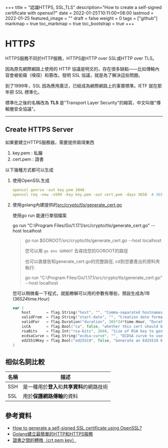 +++
title = "認識HTTPS, SSL,TLS"
description="How to create a self-signed certificate with openssl?"
date = 2022-01-25T10:11:00+08:00
lastmod = 2022-01-25
featured_image = ""
draft = false
weight = 0
tags = ["github"]
markmap = true
toc_markmap = true
toc_bootstrap = true
+++

# HTTP*S*

HTTPS服務不同於HTTP服務，HTTPS是HTTP over SSL或HTTP over TLS。

因為原先網際網路上使用的 HTTP 協議是明文的，存在很多缺點——比如傳輸內容會被偷窺（嗅探）和篡改。發明 SSL 協議，就是為了解決這些問題。

到了1999年，SSL 因為應用廣泛，已經成為網際網路上的事實標準。IETF 就在那年把 SSL 標準化。

標準化之後的名稱改為 **TLS** 是"Transport Layer Security"的縮寫，中文叫做"傳輸層安全協議"。

----

## Create HTTPS Server

如果要建立HTTPS服務器，需要提供兩項東西

1. key.pem : 私鑰
2. cert.pem : 證書

以下幾種方式都可以生成

1. 使用OpenSSL生成

    ```yaml
    openssl genrsa -out key.pem 2048
    openssl req -new -x509 -key key.pem -out cert.pem -days 3650  # 3650表示有效期限的天數，相當於10年左右
    ```

2. 使用golang內建提供的[src/crypto/tls/generate_cert.go](https://github.com/golang/go/blob/2580d0e08d5e9f979b943758d3c49877fb2324cb/src/crypto/tls/generate_cert.go)

    使用go run 能運行單個檔案

    go run "C:\\Program Files/Go/1.17.1/src/crypto/tls/generate_cert.go" --host localhost

    > go run $GOROOT/src/crypto/tls/generate_cert.go --host localhost
    >
    > 您可以用 `go env GOROOT` 去尋找您的GOROOT的路徑
    >
    > 也可以直接告知generate_cert.go的完整路徑, cd到您要產出的資料夾執行:
    >
    > go run "C:\\Program Files/Go/1.17.1/src/crypto/tls/generate_cert.go" --host localhost

    您可以稍微看一下程式，就能瞭解可以用的參數有哪些，預設生成為1年 (365*24*time.Hour)

    ```go
    var (
        host       = flag.String("host", "", "Comma-separated hostnames and IPs to generate a certificate for")
        validFrom  = flag.String("start-date", "", "Creation date formatted as Jan 1 15:04:05 2011")
        validFor   = flag.Duration("duration", 365*24*time.Hour, "Duration that certificate is valid for")
        isCA       = flag.Bool("ca", false, "whether this cert should be its own Certificate Authority")
        rsaBits    = flag.Int("rsa-bits", 2048, "Size of RSA key to generate. Ignored if --ecdsa-curve is set")
        ecdsaCurve = flag.String("ecdsa-curve", "", "ECDSA curve to use to generate a key. Valid values are P224, P256 (recommended), P384, P521")
        ed25519Key = flag.Bool("ed25519", false, "Generate an Ed25519 key")
    )
    ```

## 相似名詞比較

| 名稱 | 描述 |
| ---- | ---- |
SSH | 是一種用於**登入**和**共享資料**的網路技術
SSL | 用於**保護網路傳輸**的資料

## 參考資料

- [How to generate a self-signed SSL certificate using OpenSSL?](https://stackoverflow.com/q/10175812/9935654)
- [Golang建立最簡單的HTTP和HTTPS服務](https://www.gushiciku.cn/pl/26GN/zh-tw)
- [證書之間的轉換（crt pem key）](https://www.itread01.com/content/1544769066.html)
